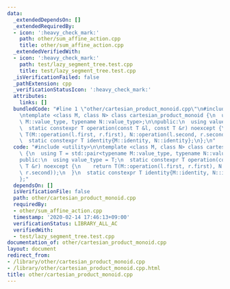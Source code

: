 ```yaml
---
data:
  _extendedDependsOn: []
  _extendedRequiredBy:
  - icon: ':heavy_check_mark:'
    path: other/sum_affine_action.cpp
    title: other/sum_affine_action.cpp
  _extendedVerifiedWith:
  - icon: ':heavy_check_mark:'
    path: test/lazy_segment_tree.test.cpp
    title: test/lazy_segment_tree.test.cpp
  _isVerificationFailed: false
  _pathExtension: cpp
  _verificationStatusIcon: ':heavy_check_mark:'
  attributes:
    links: []
  bundledCode: "#line 1 \"other/cartesian_product_monoid.cpp\"\n#include <utility>\n\
    \ntemplate <class M, class N> class cartesian_product_monoid {\n  using T = std::pair<typename\
    \ M::value_type, typename N::value_type>;\n\npublic:\n  using value_type = T;\n\
    \  static constexpr T operation(const T &l, const T &r) noexcept {\n    return\
    \ T(M::operation(l.first, r.first), N::operation(l.second, r.second));\n  }\n\
    \  static constexpr T identity{M::identity, N::identity};\n};\n"
  code: "#include <utility>\n\ntemplate <class M, class N> class cartesian_product_monoid\
    \ {\n  using T = std::pair<typename M::value_type, typename N::value_type>;\n\n\
    public:\n  using value_type = T;\n  static constexpr T operation(const T &l, const\
    \ T &r) noexcept {\n    return T(M::operation(l.first, r.first), N::operation(l.second,\
    \ r.second));\n  }\n  static constexpr T identity{M::identity, N::identity};\n\
    };"
  dependsOn: []
  isVerificationFile: false
  path: other/cartesian_product_monoid.cpp
  requiredBy:
  - other/sum_affine_action.cpp
  timestamp: '2020-02-14 17:46:13+09:00'
  verificationStatus: LIBRARY_ALL_AC
  verifiedWith:
  - test/lazy_segment_tree.test.cpp
documentation_of: other/cartesian_product_monoid.cpp
layout: document
redirect_from:
- /library/other/cartesian_product_monoid.cpp
- /library/other/cartesian_product_monoid.cpp.html
title: other/cartesian_product_monoid.cpp
---
```

